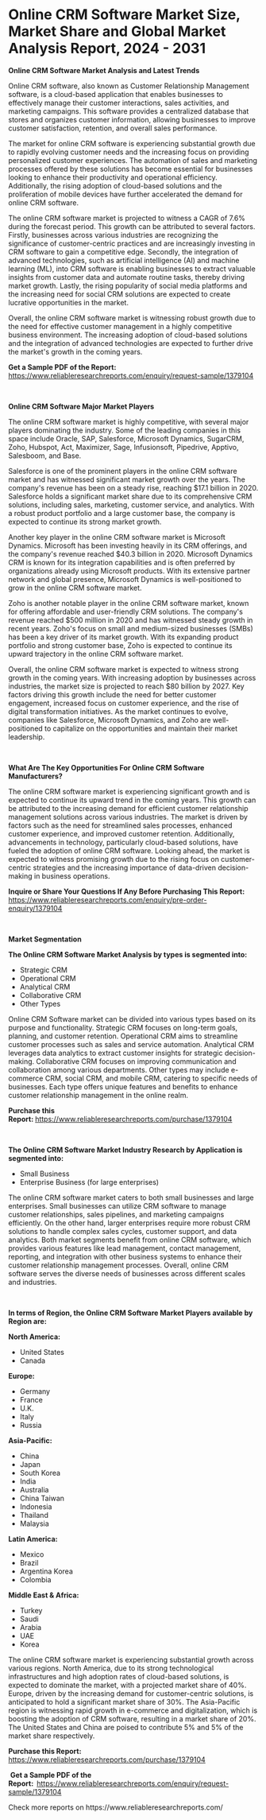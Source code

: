 <p><h1>Online CRM Software Market Size, Market Share and Global Market Analysis Report, 2024 - 2031</h1></p><p><strong>Online CRM Software Market Analysis and Latest Trends</strong></p>
<p><p>Online CRM software, also known as Customer Relationship Management software, is a cloud-based application that enables businesses to effectively manage their customer interactions, sales activities, and marketing campaigns. This software provides a centralized database that stores and organizes customer information, allowing businesses to improve customer satisfaction, retention, and overall sales performance.</p><p>The market for online CRM software is experiencing substantial growth due to rapidly evolving customer needs and the increasing focus on providing personalized customer experiences. The automation of sales and marketing processes offered by these solutions has become essential for businesses looking to enhance their productivity and operational efficiency. Additionally, the rising adoption of cloud-based solutions and the proliferation of mobile devices have further accelerated the demand for online CRM software.</p><p>The online CRM software market is projected to witness a CAGR of 7.6% during the forecast period. This growth can be attributed to several factors. Firstly, businesses across various industries are recognizing the significance of customer-centric practices and are increasingly investing in CRM software to gain a competitive edge. Secondly, the integration of advanced technologies, such as artificial intelligence (AI) and machine learning (ML), into CRM software is enabling businesses to extract valuable insights from customer data and automate routine tasks, thereby driving market growth. Lastly, the rising popularity of social media platforms and the increasing need for social CRM solutions are expected to create lucrative opportunities in the market.</p><p>Overall, the online CRM software market is witnessing robust growth due to the need for effective customer management in a highly competitive business environment. The increasing adoption of cloud-based solutions and the integration of advanced technologies are expected to further drive the market's growth in the coming years.</p></p>
<p><strong>Get a Sample PDF of the Report:&nbsp;</strong> <a href="https://www.reliableresearchreports.com/enquiry/request-sample/1379104">https://www.reliableresearchreports.com/enquiry/request-sample/1379104</a></p>
<p>&nbsp;</p>
<p><strong>Online CRM Software Major Market Players</strong></p>
<p><p>The online CRM software market is highly competitive, with several major players dominating the industry. Some of the leading companies in this space include Oracle, SAP, Salesforce, Microsoft Dynamics, SugarCRM, Zoho, Hubspot, Act, Maximizer, Sage, Infusionsoft, Pipedrive, Apptivo, Salesboom, and Base.</p><p>Salesforce is one of the prominent players in the online CRM software market and has witnessed significant market growth over the years. The company's revenue has been on a steady rise, reaching $17.1 billion in 2020. Salesforce holds a significant market share due to its comprehensive CRM solutions, including sales, marketing, customer service, and analytics. With a robust product portfolio and a large customer base, the company is expected to continue its strong market growth.</p><p>Another key player in the online CRM software market is Microsoft Dynamics. Microsoft has been investing heavily in its CRM offerings, and the company's revenue reached $40.3 billion in 2020. Microsoft Dynamics CRM is known for its integration capabilities and is often preferred by organizations already using Microsoft products. With its extensive partner network and global presence, Microsoft Dynamics is well-positioned to grow in the online CRM software market.</p><p>Zoho is another notable player in the online CRM software market, known for offering affordable and user-friendly CRM solutions. The company's revenue reached $500 million in 2020 and has witnessed steady growth in recent years. Zoho's focus on small and medium-sized businesses (SMBs) has been a key driver of its market growth. With its expanding product portfolio and strong customer base, Zoho is expected to continue its upward trajectory in the online CRM software market.</p><p>Overall, the online CRM software market is expected to witness strong growth in the coming years. With increasing adoption by businesses across industries, the market size is projected to reach $80 billion by 2027. Key factors driving this growth include the need for better customer engagement, increased focus on customer experience, and the rise of digital transformation initiatives. As the market continues to evolve, companies like Salesforce, Microsoft Dynamics, and Zoho are well-positioned to capitalize on the opportunities and maintain their market leadership.</p></p>
<p>&nbsp;</p>
<p><strong>What Are The Key Opportunities For Online CRM Software Manufacturers?</strong></p>
<p><p>The online CRM software market is experiencing significant growth and is expected to continue its upward trend in the coming years. This growth can be attributed to the increasing demand for efficient customer relationship management solutions across various industries. The market is driven by factors such as the need for streamlined sales processes, enhanced customer experience, and improved customer retention. Additionally, advancements in technology, particularly cloud-based solutions, have fueled the adoption of online CRM software. Looking ahead, the market is expected to witness promising growth due to the rising focus on customer-centric strategies and the increasing importance of data-driven decision-making in business operations.</p></p>
<p><strong>Inquire or Share Your Questions If Any Before Purchasing This Report:</strong> <a href="https://www.reliableresearchreports.com/enquiry/pre-order-enquiry/1379104">https://www.reliableresearchreports.com/enquiry/pre-order-enquiry/1379104</a></p>
<p>&nbsp;</p>
<p><strong>Market Segmentation</strong></p>
<p><strong>The Online CRM Software Market Analysis by types is segmented into:</strong></p>
<p><ul><li>Strategic CRM</li><li>Operational CRM</li><li>Analytical CRM</li><li>Collaborative CRM</li><li>Other Types</li></ul></p>
<p><p>Online CRM Software market can be divided into various types based on its purpose and functionality. Strategic CRM focuses on long-term goals, planning, and customer retention. Operational CRM aims to streamline customer processes such as sales and service automation. Analytical CRM leverages data analytics to extract customer insights for strategic decision-making. Collaborative CRM focuses on improving communication and collaboration among various departments. Other types may include e-commerce CRM, social CRM, and mobile CRM, catering to specific needs of businesses. Each type offers unique features and benefits to enhance customer relationship management in the online realm.</p></p>
<p><strong>Purchase this Report:&nbsp;</strong><a href="https://www.reliableresearchreports.com/purchase/1379104">https://www.reliableresearchreports.com/purchase/1379104</a></p>
<p>&nbsp;</p>
<p><strong>The Online CRM Software Market Industry Research by Application is segmented into:</strong></p>
<p><ul><li>Small Business</li><li>Enterprise Business (for large enterprises)</li></ul></p>
<p><p>The online CRM software market caters to both small businesses and large enterprises. Small businesses can utilize CRM software to manage customer relationships, sales pipelines, and marketing campaigns efficiently. On the other hand, larger enterprises require more robust CRM solutions to handle complex sales cycles, customer support, and data analytics. Both market segments benefit from online CRM software, which provides various features like lead management, contact management, reporting, and integration with other business systems to enhance their customer relationship management processes. Overall, online CRM software serves the diverse needs of businesses across different scales and industries.</p></p>
<p>&nbsp;</p>
<p><strong>In terms of Region, the Online CRM Software Market Players available by Region are:</strong></p>
<p>
    <p> <strong> North America: </strong>
        <ul>
            <li>United States</li>
            <li>Canada</li>
        </ul>
        </p> 
    <p> <strong> Europe: </strong>
        <ul>
            <li>Germany</li>
            <li>France</li>
            <li>U.K.</li>
            <li>Italy</li>
            <li>Russia</li>
        </ul>
        </p> 
    <p> <strong> Asia-Pacific: </strong>
        <ul>
            <li>China</li>
            <li>Japan</li>
            <li>South Korea</li>
            <li>India</li>
            <li>Australia</li>
            <li>China Taiwan</li>
            <li>Indonesia</li>
            <li>Thailand</li>
            <li>Malaysia</li>
        </ul>
        </p> 
    <p> <strong> Latin America: </strong>
        <ul>
            <li>Mexico</li>
            <li>Brazil</li>
            <li>Argentina Korea</li>
            <li>Colombia</li>
        </ul>
        </p> 
    <p> <strong> Middle East & Africa: </strong>
        <ul>
            <li>Turkey</li>
            <li>Saudi</li>
            <li>Arabia</li>
            <li>UAE</li>
            <li>Korea</li>
        </ul>
    </p>
    </p>
<p><p>The online CRM software market is experiencing substantial growth across various regions. North America, due to its strong technological infrastructures and high adoption rates of cloud-based solutions, is expected to dominate the market, with a projected market share of 40%. Europe, driven by the increasing demand for customer-centric solutions, is anticipated to hold a significant market share of 30%. The Asia-Pacific region is witnessing rapid growth in e-commerce and digitalization, which is boosting the adoption of CRM software, resulting in a market share of 20%. The United States and China are poised to contribute 5% and 5% of the market share respectively.</p></p>
<p><strong>Purchase this Report: </strong><a href="https://www.reliableresearchreports.com/purchase/1379104">https://www.reliableresearchreports.com/purchase/1379104</a></p>
<p>&nbsp;<strong>Get a Sample PDF of the Report:&nbsp;&nbsp;</strong><a href="https://www.reliableresearchreports.com/enquiry/request-sample/1379104">https://www.reliableresearchreports.com/enquiry/request-sample/1379104</a></p>
<p><strong></strong></p>
<p>Check more reports on https://www.reliableresearchreports.com/</p>